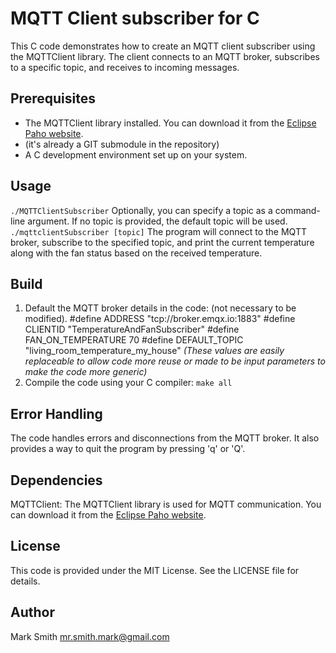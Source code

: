 # MQTT Client subscriber for C

This C code demonstrates how to create an MQTT client subscriber using the MQTTClient library. The client connects to an MQTT broker, subscribes to a specific topic, and receives to incoming messages.

## Prerequisites

- The MQTTClient library installed. You can download it from the [Eclipse Paho website](https://www.eclipse.org/paho/clients/c/).
- (it's  already a GIT submodule in the repository)
- A C development environment set up on your system.

## Usage

  ```./MQTTClientSubscriber```
   Optionally, you can specify a topic as a command-line argument. If no topic is provided, the default topic will be used.
   ```./mqttclientSubscriber [topic]```
   The program will connect to the MQTT broker, subscribe to the specified topic, and print the current temperature along with the fan status based on the received temperature.

## Build

1. Default the MQTT broker details in the code: (not necessary to be modified).
   #define ADDRESS     "tcp://broker.emqx.io:1883"
   #define CLIENTID    "TemperatureAndFanSubscriber"
   #define FAN_ON_TEMPERATURE 70
   #define DEFAULT_TOPIC  "living_room_temperature_my_house"
   *(These values are easily replaceable to allow code more reuse or made to be input parameters to make the code more generic)*
2. Compile the code using your C compiler:
    ```make all```

## Error Handling

The code handles errors and disconnections from the MQTT broker. It also provides a way to quit the program by pressing 'q' or 'Q'.

## Dependencies

MQTTClient: The MQTTClient library is used for MQTT communication. You can download it from the [Eclipse Paho website](https://www.eclipse.org/paho/clients/c/).

## License

This code is provided under the MIT License. See the LICENSE file for details.

## Author

Mark Smith <mr.smith.mark@gmail.com>
